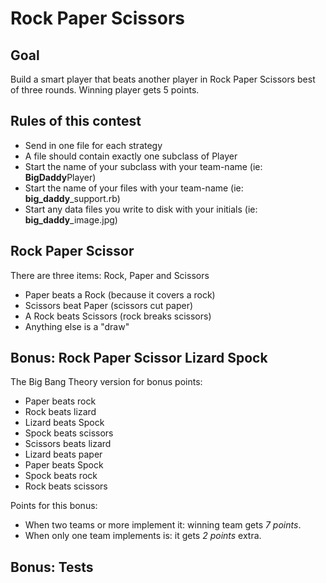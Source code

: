 Rock Paper Scissors
===================

Goal
----

Build a smart player that beats another player in Rock Paper Scissors best of
three rounds. Winning player gets 5 points.


Rules of this contest
---------------------

* Send in one file for each strategy
* A file should contain exactly one subclass of Player
* Start the name of your subclass with your team-name (ie: **BigDaddy**Player)
* Start the name of your files with your team-name (ie: **big_daddy**_support.rb)
* Start any data files you write to disk with your initials (ie: **big_daddy**_image.jpg)


Rock Paper Scissor
------------------

There are three items: Rock, Paper and Scissors

* Paper beats a Rock (because it covers a rock)
* Scissors beat Paper (scissors cut paper)
* A Rock beats Scissors (rock breaks scissors)
* Anything else is a "draw"


Bonus: Rock Paper Scissor Lizard Spock
-------------------------------

The Big Bang Theory version for bonus points:

* Paper beats rock
* Rock beats lizard
* Lizard beats Spock
* Spock beats scissors
* Scissors beats lizard
* Lizard beats paper
* Paper beats Spock
* Spock beats rock
* Rock beats scissors

Points for this bonus:

* When two teams or more implement it: winning team gets *7 points*.
* When only one team implements is: it gets *2 points* extra.

Bonus: Tests
------------


